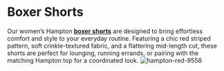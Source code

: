 # Boxer Shorts
Our women’s Hampton <a href="https://altairthelabel.com/products/matching-beachwear-set-hampton-shorts-strawberry"><b>boxer shorts</b></a> are designed to bring effortless comfort and style to your everyday routine. Featuring a chic red striped pattern, soft crinkle-textured fabric, and a flattering mid-length cut, these shorts are perfect for lounging, running errands, or pairing with the matching Hampton top for a coordinated look.
![hampton-red-9558](https://github.com/user-attachments/assets/45477018-7e2a-49d1-879f-e196c5adb6ec)
